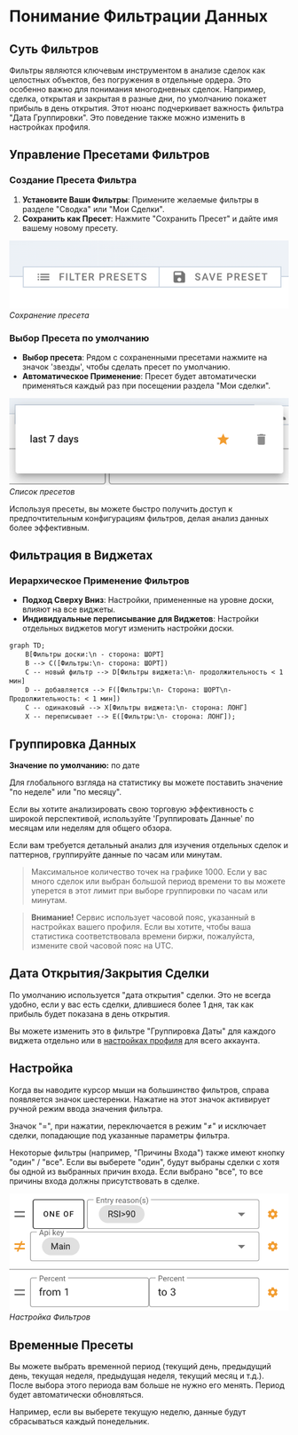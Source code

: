 # Понимание Фильтрации Данных

## Суть Фильтров

Фильтры являются ключевым инструментом в анализе сделок как целостных объектов,
без погружения в отдельные ордера. Это особенно важно для понимания многодневных
сделок. Например, сделка, открытая и закрытая в разные дни, по умолчанию покажет
прибыль в день открытия. Этот нюанс подчеркивает важность фильтра "Дата
Группировки". Это поведение также можно изменить в настройках профиля.

## Управление Пресетами Фильтров

<!-- panels:start -->
<!-- div:left-panel -->

### Создание Пресета Фильтра

1. **Установите Ваши Фильтры**: Примените желаемые фильтры в разделе "Сводка"
   или "Мои Сделки".
2. **Сохранить как Пресет**: Нажмите "Сохранить Пресет" и дайте имя вашему
   новому пресету.

<!-- div:right-panel -->

<picture>
    <source srcset="_media/filters/preset-dark.png"
    media="(prefers-color-scheme: dark)"> <img
        src="_media/filters/preset.png" class="medium-img">
</picture>
<em>Сохранение пресета</em>

<!-- panels:end -->

<!-- panels:start -->
<!-- div:left-panel -->

### Выбор Пресета по умолчанию

- **Выбор пресета**: Рядом с сохраненными пресетами нажмите на значок 'звезды',
  чтобы сделать пресет по умолчанию.
- **Автоматическое Применение**: Пресет будет автоматически применяться каждый
  раз при посещении раздела "Мои сделки".

<!-- div:right-panel -->

<picture>
    <source srcset="_media/filters/favorite-dark.png"
    media="(prefers-color-scheme: dark)"> <img
        src="_media/filters/favorite.png" class="medium-img">
</picture>
<em>Список пресетов</em>

<!-- panels:end -->

Используя пресеты, вы можете быстро получить доступ к предпочтительным
конфигурациям фильтров, делая анализ данных более эффективным.

## Фильтрация в Виджетах

### Иерархическое Применение Фильтров

<!-- panels:start -->
<!-- div:left-panel -->

- **Подход Сверху Вниз**: Настройки, примененные на уровне доски, влияют на все
  виджеты.
- **Индивидуальные переписывание для Виджетов**: Настройки отдельных виджетов
  могут изменить настройки доски.

<!-- div:right-panel -->

```mermaid
graph TD;
    B[Фильтры доски:\n - сторона: ШОРТ]
    B --> C([Фильтры:\n- сторона: ШОРТ])
    C -- новый фильтр --> D[Фильтры виджета:\n- продолжительность < 1 мин]
    D -- добавляется --> F([Фильтры:\n- Сторона: ШОРТ\n- Продолжительность: < 1 мин])
    C -- одинаковый --> X[Фильтры виджета:\n- сторона: ЛОНГ]
    X -- переписывает --> E([Фильтры:\n- сторона: ЛОНГ]);
```

<!-- panels:end -->

## Группировка Данных

<!-- panels:start -->
<!-- div:left-panel -->

**Значение по умолчанию:** по дате

Для глобального взгляда на статистику вы можете поставить значение "по неделе"
или "по месяцу".

Если вы хотите анализировать свою торговую эффективность с широкой перспективой,
используйте 'Группировать Данные' по месяцам или неделям для общего обзора.

Если вам требуется детальный анализ для изучения отдельных сделок и паттернов,
группируйте данные по часам или минутам.

> Максимальное количество точек на графике 1000. Если у вас много сделок или
> выбран большой период времени то вы можете уперется в этот лимит при выборе
> группировки по часам или минутам.

<!-- div:right-panel -->

> **Внимание!** Сервис использует часовой пояс, указанный в настройках вашего
> профиля. Если вы хотите, чтобы ваша статистика соответствовала времени биржи,
> пожалуйста, измените свой часовой пояс на UTC.

<!-- panels:end -->

## Дата Открытия/Закрытия Сделки

По умолчанию используется "дата открытия" сделки. Это не всегда удобно, если у
вас есть сделки, длившиеся более 1 дня, так как прибыль будет показана в день
открытия.

Вы можете изменить это в фильтре "Группировка Даты" для каждого виджета отдельно
или в [настройках профиля](/ru/settings.md) для всего аккаунта.

## Настройка

<!-- panels:start -->
<!-- div:left-panel -->

Когда вы наводите курсор мыши на большинство фильтров, справа появляется значок
шестеренки. Нажатие на этот значок активирует ручной режим ввода значения
фильтра.

Значок "=", при нажатии, переключается в режим "≠" и исключает сделки,
попадающие под указанные параметры фильтра.

Некоторые фильтры (например, "Причины Входа") также имеют кнопку "один" / "все".
Если вы выберете "один", будут выбраны сделки с хотя бы одной из выбранных
причин входа. Если выбрано "все", то все причины входа должны присутствовать в
сделке.

<!-- div:right-panel -->

<picture>
    <source srcset="_media/filters/custom-dark.png"
    media="(prefers-color-scheme: dark)"> <img
        src="_media/filters/custom.png" class="medium-img">
</picture>
<em>Настройка Фильтров</em>

<!-- panels:end -->

## Временные Пресеты

Вы можете выбрать временной период (текущий день, предыдущий день, текущая
неделя, предыдущая неделя, текущий месяц и т.д.). После выбора этого периода вам
больше не нужно его менять. Период будет автоматически обновляться.

Например, если вы выберете текущую неделю, данные будут сбрасываться каждый
понедельник.
